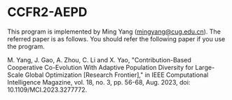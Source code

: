 # CCFR2-AEPD
This program is implemented by Ming Yang (mingyang@cug.edu.cn).
The referred paper is as follows. You should refer the following paper if you use the program.

M. Yang, J. Gao, A. Zhou, C. Li and X. Yao, "Contribution-Based Cooperative Co-Evolution With Adaptive Population Diversity for Large-Scale Global Optimization [Research Frontier]," in IEEE Computational Intelligence Magazine, vol. 18, no. 3, pp. 56-68, Aug. 2023, doi: 10.1109/MCI.2023.3277772.
